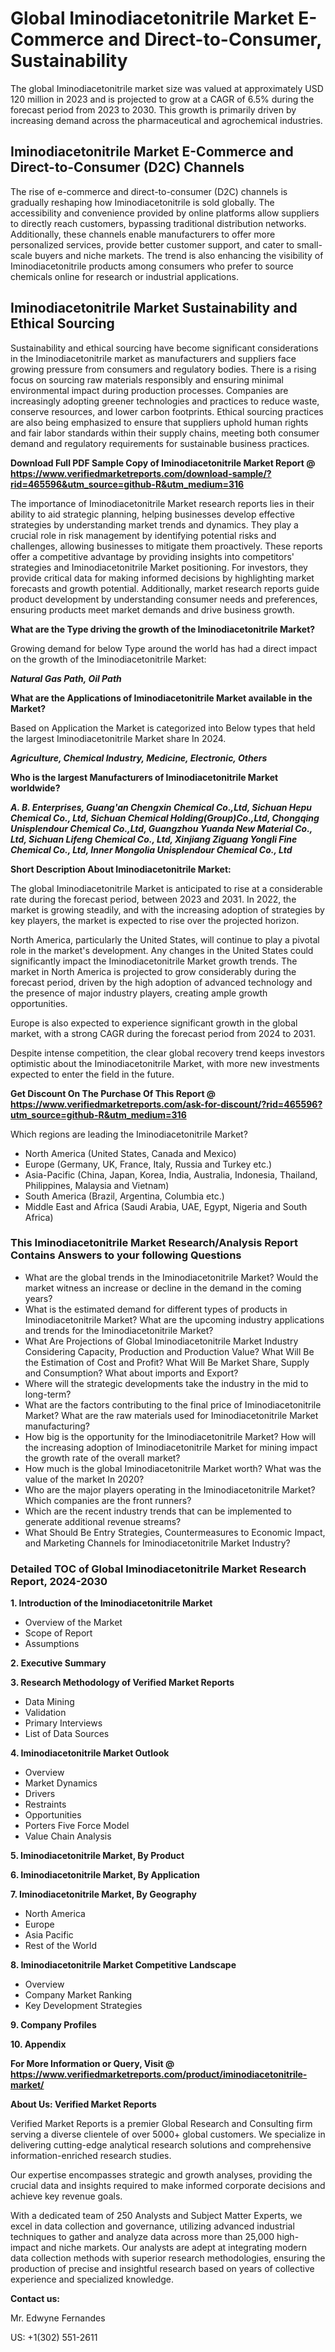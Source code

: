 <h1>Global Iminodiacetonitrile Market E-Commerce and Direct-to-Consumer, Sustainability</h1><p class=""><p>The global Iminodiacetonitrile market size was valued at approximately USD 120 million in 2023 and is projected to grow at a CAGR of 6.5% during the forecast period from 2023 to 2030. This growth is primarily driven by increasing demand across the pharmaceutical and agrochemical industries.</p><h2>Iminodiacetonitrile Market E-Commerce and Direct-to-Consumer (D2C) Channels</h2><p>The rise of e-commerce and direct-to-consumer (D2C) channels is gradually reshaping how Iminodiacetonitrile is sold globally. The accessibility and convenience provided by online platforms allow suppliers to directly reach customers, bypassing traditional distribution networks. Additionally, these channels enable manufacturers to offer more personalized services, provide better customer support, and cater to small-scale buyers and niche markets. The trend is also enhancing the visibility of Iminodiacetonitrile products among consumers who prefer to source chemicals online for research or industrial applications.</p><h2>Iminodiacetonitrile Market Sustainability and Ethical Sourcing</h2><p>Sustainability and ethical sourcing have become significant considerations in the Iminodiacetonitrile market as manufacturers and suppliers face growing pressure from consumers and regulatory bodies. There is a rising focus on sourcing raw materials responsibly and ensuring minimal environmental impact during production processes. Companies are increasingly adopting greener technologies and practices to reduce waste, conserve resources, and lower carbon footprints. Ethical sourcing practices are also being emphasized to ensure that suppliers uphold human rights and fair labor standards within their supply chains, meeting both consumer demand and regulatory requirements for sustainable business practices.</p></p><p class=""><strong>Download Full PDF Sample Copy of Iminodiacetonitrile Market Report @ <a href="https://www.verifiedmarketreports.com/download-sample/?rid=465596&utm_source=github-R&utm_medium=316" target="_blank">https://www.verifiedmarketreports.com/download-sample/?rid=465596&utm_source=github-R&utm_medium=316</a></strong></p><p>The importance of&nbsp;Iminodiacetonitrile Market research reports lies in their ability to aid strategic planning, helping businesses develop effective strategies by understanding market trends and dynamics. They play a crucial role in risk management by identifying potential risks and challenges, allowing businesses to mitigate them proactively. These reports offer a competitive advantage by providing insights into competitors' strategies and Iminodiacetonitrile Market positioning. For investors, they provide critical data for making informed decisions by highlighting market forecasts and growth potential. Additionally, market research reports guide product development by understanding consumer needs and preferences, ensuring products meet market demands and drive business growth.</p><p><strong>What are the&nbsp;Type driving the growth of the Iminodiacetonitrile Market?</strong></p><p id="" class="">Growing demand for below Type around the world has had a direct impact on the growth of the Iminodiacetonitrile Market:</p><p class=""><em><strong>Natural Gas Path, Oil Path</strong></em></p><p class=""><strong>What are the&nbsp;Applications&nbsp;of Iminodiacetonitrile Market available in the Market?</strong></p><p id="" class="">Based on Application the Market is categorized into Below types that held the largest Iminodiacetonitrile Market share In 2024.</p><p class=""><em><strong>Agriculture, Chemical Industry, Medicine, Electronic, Others</strong></em></p><p class=""><strong>Who is the largest Manufacturers of Iminodiacetonitrile Market worldwide?</strong></p><p><em><strong>A. B. Enterprises, Guang'an Chengxin Chemical Co.,Ltd, Sichuan Hepu Chemical Co., Ltd, Sichuan Chemical Holding(Group)Co.,Ltd, Chongqing Unisplendour Chemical Co.,Ltd, Guangzhou Yuanda New Material Co., Ltd, Sichuan Lifeng Chemical Co., Ltd, Xinjiang Ziguang Yongli Fine Chemical Co., Ltd, Inner Mongolia Unisplendour Chemical Co., Ltd</strong></em></p><p id="" class=""><strong>Short Description About Iminodiacetonitrile Market:</strong></p><p>The global Iminodiacetonitrile Market is anticipated to rise at a considerable rate during the forecast period, between 2023 and 2031. In 2022, the market is growing steadily, and with the increasing adoption of strategies by key players, the market is expected to rise over the projected horizon.</p><p>North America, particularly the United States, will continue to play a pivotal role in the market's development. Any changes in the United States could significantly impact the Iminodiacetonitrile Market growth trends. The market in North America is projected to grow considerably during the forecast period, driven by the high adoption of advanced technology and the presence of major industry players, creating ample growth opportunities.</p><p>Europe is also expected to experience significant growth in the global market, with a strong CAGR during the forecast period from 2024 to 2031.</p><p>Despite intense competition, the clear global recovery trend keeps investors optimistic about the Iminodiacetonitrile Market, with more new investments expected to enter the field in the future.</p><p id="" class=""><strong>Get Discount On The Purchase Of This Report @ <a href="https://www.verifiedmarketreports.com/ask-for-discount/?rid=465596?utm_source=github-R&utm_medium=316" target="_blank">https://www.verifiedmarketreports.com/ask-for-discount/?rid=465596?utm_source=github-R&utm_medium=316</a></strong></p><p class="">Which regions are leading the Iminodiacetonitrile Market?</p><ul><li>North America (United States, Canada and Mexico)</li><li>Europe (Germany, UK, France, Italy, Russia and Turkey etc.)</li><li>Asia-Pacific (China, Japan, Korea, India, Australia, Indonesia, Thailand, Philippines, Malaysia and Vietnam)</li><li>South America (Brazil, Argentina, Columbia etc.)</li><li>Middle East and Africa (Saudi Arabia, UAE, Egypt, Nigeria and South Africa)</li></ul><h3 id="" class="">This Iminodiacetonitrile Market Research/Analysis Report Contains Answers to your following Questions</h3><ul><li>What are the global trends in the Iminodiacetonitrile Market? Would the market witness an increase or decline in the demand in the coming years?</li><li>What is the estimated demand for different types of products in Iminodiacetonitrile Market? What are the upcoming industry applications and trends for the Iminodiacetonitrile Market?</li><li>What Are Projections of Global Iminodiacetonitrile Market Industry Considering Capacity, Production and Production Value? What Will Be the Estimation of Cost and Profit? What Will Be Market Share, Supply and Consumption? What about imports and Export?</li><li>Where will the strategic developments take the industry in the mid to long-term?</li><li>What are the factors contributing to the final price of Iminodiacetonitrile Market? What are the raw materials used for Iminodiacetonitrile Market manufacturing?</li><li>How big is the opportunity for the Iminodiacetonitrile Market? How will the increasing adoption of Iminodiacetonitrile Market for mining impact the growth rate of the overall market?</li><li>How much is the global Iminodiacetonitrile Market worth? What was the value of the market In 2020?</li><li>Who are the major players operating in the Iminodiacetonitrile Market? Which companies are the front runners?</li><li>Which are the recent industry trends that can be implemented to generate additional revenue streams?</li><li>What Should Be Entry Strategies, Countermeasures to Economic Impact, and Marketing Channels for Iminodiacetonitrile Market Industry?</li></ul><h3 id="" class="">Detailed TOC of Global Iminodiacetonitrile Market Research Report, 2024-2030</h3><p id="" class=""><strong>1. Introduction of the Iminodiacetonitrile Market</strong></p><ul><li>Overview of the Market</li><li>Scope of Report</li><li>Assumptions</li></ul><p id="" class=""><strong>2. Executive Summary</strong></p><p id="" class=""><strong>3. Research Methodology of Verified Market Reports</strong></p><ul><li>Data Mining</li><li>Validation</li><li>Primary Interviews</li><li>List of Data Sources</li></ul><p id="" class=""><strong>4. Iminodiacetonitrile Market Outlook</strong></p><ul><li>Overview</li><li>Market Dynamics</li><li>Drivers</li><li>Restraints</li><li>Opportunities</li><li>Porters Five Force Model</li><li>Value Chain Analysis</li></ul><p id="" class=""><strong>5. Iminodiacetonitrile Market, By Product</strong></p><p id="" class=""><strong>6. Iminodiacetonitrile Market, By Application</strong></p><p id="" class=""><strong>7. Iminodiacetonitrile Market, By Geography</strong></p><ul><li>North America</li><li>Europe</li><li>Asia Pacific</li><li>Rest of the World</li></ul><p id="" class=""><strong>8. Iminodiacetonitrile Market Competitive Landscape</strong></p><ul><li>Overview</li><li>Company Market Ranking</li><li>Key Development Strategies</li></ul><p id="" class=""><strong>9. Company Profiles</strong></p><p id="" class=""><strong>10. Appendix</strong></p><p id="" class=""><strong>For More Information or Query, Visit @ <a href="https://www.verifiedmarketreports.com/product/iminodiacetonitrile-market/" target="_blank">https://www.verifiedmarketreports.com/product/iminodiacetonitrile-market/</a></strong></p><p id="" class=""><strong>About Us: Verified Market Reports</strong></p><p id="" class="">Verified Market Reports is a premier Global Research and Consulting firm serving a diverse clientele of over 5000+ global customers. We specialize in delivering cutting-edge analytical research solutions and comprehensive information-enriched research studies.</p><p id="" class="">Our expertise encompasses strategic and growth analyses, providing the crucial data and insights required to make informed corporate decisions and achieve key revenue goals.</p><p id="" class="">With a dedicated team of 250 Analysts and Subject Matter Experts, we excel in data collection and governance, utilizing advanced industrial techniques to gather and analyze data across more than 25,000 high-impact and niche markets. Our analysts are adept at integrating modern data collection methods with superior research methodologies, ensuring the production of precise and insightful research based on years of collective experience and specialized knowledge.</p><p id="" class=""><strong>Contact us:</strong></p><p id="" class="">Mr. Edwyne Fernandes</p><p id="" class="">US: +1(302) 551-2611</p>